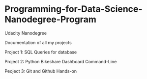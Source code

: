 # Programming-for-Data-Science-Nanodegree-Program
Udacity Nanodegree

Documentation of all my projects

Project 1:
	SQL Queries for database

Project 2:
	Python Bikeshare Dashboard Command-Line

Peoject 3:
	Git and Github Hands-on